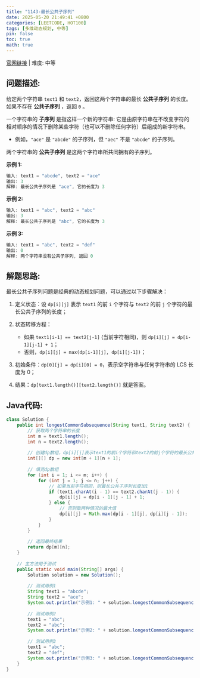 ```yaml
---
title: "1143-最长公共子序列"
date: 2025-05-20 21:49:41 +0800
categories: [LEETCODE, HOT100]
tags: [多维动态规划, 中等]
pin: false
toc: true
math: true
---
```


[官网链接](https://leetcode.cn/problems/longest-common-subsequence/) \| 难度: 中等

## 问题描述: 

给定两个字符串 `text1` 和 `text2`，返回这两个字符串的最长 **公共子序列** 的长度。如果不存在 **公共子序列** ，返回 `0` 。

一个字符串的 **子序列** 是指这样一个新的字符串: 它是由原字符串在不改变字符的相对顺序的情况下删除某些字符（也可以不删除任何字符）后组成的新字符串。

- 例如，`"ace"` 是 `"abcde"` 的子序列，但 `"aec"` 不是 `"abcde"` 的子序列。

两个字符串的 **公共子序列** 是这两个字符串所共同拥有的子序列。

 

**示例 1:**

```java
输入: text1 = "abcde", text2 = "ace" 
输出: 3  
解释: 最长公共子序列是 "ace", 它的长度为 3
```

**示例 2:**

```java
输入: text1 = "abc", text2 = "abc"
输出: 3
解释: 最长公共子序列是 "abc", 它的长度为 3
```

**示例 3:**

```java
输入: text1 = "abc", text2 = "def"
输出: 0
解释: 两个字符串没有公共子序列, 返回 0 
```

## 解题思路: 
最长公共子序列问题是经典的动态规划问题，可以通过以下步骤解决：

1. 定义状态：设 `dp[i][j]` 表示 `text1` 的前 `i` 个字符与 `text2` 的前 `j` 个字符的最长公共子序列的长度；
2. 状态转移方程：
   - 如果 `text1[i-1] == text2[j-1]` (当前字符相同)，则 `dp[i][j] = dp[i-1][j-1] + 1`；
   - 否则，`dp[i][j] = max(dp[i-1][j], dp[i][j-1])`；

3. 初始条件：`dp[0][j] = dp[i][0] = 0`，表示空字符串与任何字符串的 LCS 长度为 0；
4. 结果：`dp[text1.length()][text2.length()]` 就是答案。

## Java代码: 
```java
class Solution {
    public int longestCommonSubsequence(String text1, String text2) {
        // 获取两个字符串的长度
        int m = text1.length();
        int n = text2.length();
        
        // 创建dp数组，dp[i][j]表示text1的前i个字符和text2的前j个字符的最长公共子序列长度
        int[][] dp = new int[m + 1][n + 1];
        
        // 填充dp数组
        for (int i = 1; i <= m; i++) {
            for (int j = 1; j <= n; j++) {
                // 如果当前字符相同，则最长公共子序列长度加1
                if (text1.charAt(i - 1) == text2.charAt(j - 1)) {
                    dp[i][j] = dp[i - 1][j - 1] + 1;
                } else {
                    // 否则取两种情况的最大值
                    dp[i][j] = Math.max(dp[i - 1][j], dp[i][j - 1]);
                }
            }
        }
        
        // 返回最终结果
        return dp[m][n];
    }
    
    // 主方法用于测试
    public static void main(String[] args) {
        Solution solution = new Solution();
        
        // 测试用例1
        String text1 = "abcde";
        String text2 = "ace";
        System.out.println("示例1: " + solution.longestCommonSubsequence(text1, text2)); // 输出: 3
        
        // 测试用例2
        text1 = "abc";
        text2 = "abc";
        System.out.println("示例2: " + solution.longestCommonSubsequence(text1, text2)); // 输出: 3
        
        // 测试用例3
        text1 = "abc";
        text2 = "def";
        System.out.println("示例3: " + solution.longestCommonSubsequence(text1, text2)); // 输出: 0
    }
}
```
